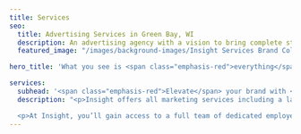 ```yaml
---
title: Services
seo:
  title: Advertising Services in Green Bay, WI
  description: An advertising agency with a vision to bring complete strategic development and creative execution capabilities into one roll-up-your-sleeves, hard-working kind of ad agency.
  featured_image: "/images/background-images/Insight Services Brand Collage Gray.jpg"

hero_title: 'What you see is <span class="emphasis-red">everything</span> you get.'

services:
  subhead: '<span class="emphasis-red">Elevate</span> your brand with <span class="emphasis-underline">ultimate efficiency.</span>'
  description: "<p>Insight offers all marketing services including a large commercial video and photography studio under one roof. Some may refer to this as “fully integrated” or “omnichannel marketing” but it’s really just … smart.</p>

  <p>At Insight, you’ll gain access to a full team of dedicated employees working side by side, not a network of freelancers or a revolving door of “creative partners.” Our multi-talented in-house staff consistently delivers quality work with streamlined processes that will save you time, money and unnecessary coordination. Browse our services below to see how our capabilities combine to create communication with substance that leads to results!</p>"
---
```

